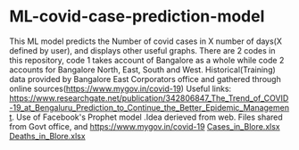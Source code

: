 # ML-covid-case-prediction-model
This ML model predicts the Number of covid cases in X number of days(X defined by user), and displays other useful graphs.
There are 2 codes in this repository, code 1 takes account of Bangalore as a whole while code 2 accounts for Bangalore North, East, South and West.
Historical(Training) data provided by Bangalore East Corporators office and gathered through online sources(https://www.mygov.in/covid-19)
Useful links: https://www.researchgate.net/publication/342806847_The_Trend_of_COVID-19_at_Bengaluru_Prediction_to_Continue_the_Better_Epidemic_Management.
Use of Facebook's Prophet model .Idea derieved from web.
Files shared from Govt office, and https://www.mygov.in/covid-19
[Cases_in_Blore.xlsx](https://github.com/NMOHANK1999/ML-covid-case-prediction-model/files/10188822/Cases_in_Blore.xlsx)
[Deaths_in_Blore.xlsx](https://github.com/NMOHANK1999/ML-covid-case-prediction-model/files/10188823/Deaths_in_Blore.xlsx)
